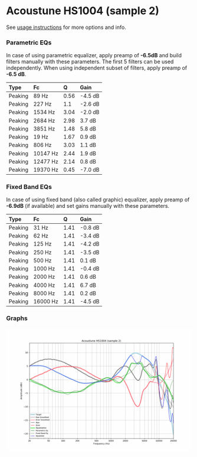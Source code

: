 # Acoustune HS1004 (sample 2)
See [usage instructions](https://github.com/jaakkopasanen/AutoEq#usage) for more options and info.

### Parametric EQs
In case of using parametric equalizer, apply preamp of **-6.5dB** and build filters manually
with these parameters. The first 5 filters can be used independently.
When using independent subset of filters, apply preamp of **-6.5 dB**.

| Type    | Fc       |    Q | Gain    |
|:--------|:---------|:-----|:--------|
| Peaking | 89 Hz    | 0.56 | -4.5 dB |
| Peaking | 227 Hz   | 1.1  | -2.6 dB |
| Peaking | 1534 Hz  | 3.04 | -2.0 dB |
| Peaking | 2684 Hz  | 2.98 | 3.7 dB  |
| Peaking | 3851 Hz  | 1.48 | 5.8 dB  |
| Peaking | 19 Hz    | 1.67 | 0.9 dB  |
| Peaking | 806 Hz   | 3.03 | 1.1 dB  |
| Peaking | 10147 Hz | 2.44 | 1.9 dB  |
| Peaking | 12477 Hz | 2.14 | 0.8 dB  |
| Peaking | 19370 Hz | 0.45 | -7.0 dB |

### Fixed Band EQs
In case of using fixed band (also called graphic) equalizer, apply preamp of **-6.9dB**
(if available) and set gains manually with these parameters.

| Type    | Fc       |    Q | Gain    |
|:--------|:---------|:-----|:--------|
| Peaking | 31 Hz    | 1.41 | -0.8 dB |
| Peaking | 62 Hz    | 1.41 | -3.4 dB |
| Peaking | 125 Hz   | 1.41 | -4.2 dB |
| Peaking | 250 Hz   | 1.41 | -3.5 dB |
| Peaking | 500 Hz   | 1.41 | 0.1 dB  |
| Peaking | 1000 Hz  | 1.41 | -0.4 dB |
| Peaking | 2000 Hz  | 1.41 | 0.6 dB  |
| Peaking | 4000 Hz  | 1.41 | 6.7 dB  |
| Peaking | 8000 Hz  | 1.41 | 0.2 dB  |
| Peaking | 16000 Hz | 1.41 | -4.5 dB |

### Graphs
![](./Acoustune%20HS1004%20(sample%202).png)